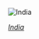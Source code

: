 
![India ](https://www.gstatic.com/prettyearth/assets/full/7011.jpg)

*[India ](https://www.google.com/maps/@23.011095,70.18346,11z/data=!3m1!1e3)*

